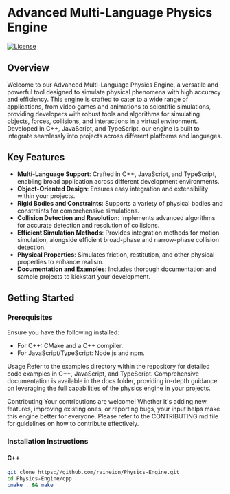 # Advanced Multi-Language Physics Engine

[![License](https://img.shields.io/badge/license-MIT-blue.svg)](https://opensource.org/licenses/MIT)

## Overview

Welcome to our Advanced Multi-Language Physics Engine, a versatile and powerful tool designed to simulate physical phenomena with high accuracy and efficiency. This engine is crafted to cater to a wide range of applications, from video games and animations to scientific simulations, providing developers with robust tools and algorithms for simulating objects, forces, collisions, and interactions in a virtual environment. Developed in C++, JavaScript, and TypeScript, our engine is built to integrate seamlessly into projects across different platforms and languages.

## Key Features

- **Multi-Language Support**: Crafted in C++, JavaScript, and TypeScript, enabling broad application across different development environments.
- **Object-Oriented Design**: Ensures easy integration and extensibility within your projects.
- **Rigid Bodies and Constraints**: Supports a variety of physical bodies and constraints for comprehensive simulations.
- **Collision Detection and Resolution**: Implements advanced algorithms for accurate detection and resolution of collisions.
- **Efficient Simulation Methods**: Provides integration methods for motion simulation, alongside efficient broad-phase and narrow-phase collision detection.
- **Physical Properties**: Simulates friction, restitution, and other physical properties to enhance realism.
- **Documentation and Examples**: Includes thorough documentation and sample projects to kickstart your development.

## Getting Started

### Prerequisites

Ensure you have the following installed:
- For C++: CMake and a C++ compiler.
- For JavaScript/TypeScript: Node.js and npm.

Usage
Refer to the examples directory within the repository for detailed code examples in C++, JavaScript, and TypeScript. Comprehensive documentation is available in the docs folder, providing in-depth guidance on leveraging the full capabilities of the physics engine in your projects.

Contributing
Your contributions are welcome! Whether it's adding new features, improving existing ones, or reporting bugs, your input helps make this engine better for everyone. Please refer to the CONTRIBUTING.md file for guidelines on how to contribute effectively.

### Installation Instructions

#### C++

```bash
git clone https://github.com/raineion/Physics-Engine.git
cd Physics-Engine/cpp
cmake . && make
